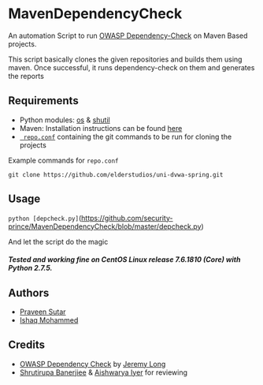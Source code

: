 # MavenDependencyCheck
An automation Script to run [OWASP Dependency-Check](https://www.owasp.org/index.php/OWASP_Dependency_Check) on Maven Based projects.

This script basically clones the given repositories and builds them using maven. Once successful, it runs dependency-check on them and generates the reports

## Requirements
* Python modules: [os](https://docs.python.org/2/library/os.html) & [shutil](https://docs.python.org/2/library/shutil.html)
* Maven: Installation instructions can be found [here](https://maven.apache.org/install.html)
* [``` repo.conf```](https://github.com/security-prince/MavenDependencyCheck/blob/master/repo.conf) containing the git commands to be run for cloning the projects

Example commands for ```repo.conf```
 
 ```git clone https://github.com/elderstudios/uni-dvwa-spring.git```
 
## Usage
```python [depcheck.py]```(https://github.com/security-prince/MavenDependencyCheck/blob/master/depcheck.py) 

And let the script do the magic

##### Tested and working fine on CentOS Linux release 7.6.1810 (Core) with Python 2.7.5.

## Authors
* [Praveen Sutar](https://twitter.com/praveensutar123)
* [Ishaq Mohammed](https://twitter.com/security_prince)

## Credits
* [OWASP Dependency Check](https://www.owasp.org/index.php/OWASP_Dependency_Check) by [Jeremy Long](https://twitter.com/ctxt)
* [Shrutirupa Banerjiee](https://twitter.com/freak_crypt) & [Aishwarya Iyer](https://twitter.com/Aish_9524) for reviewing


